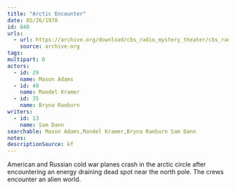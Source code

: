 ```yaml
---
title: "Arctic Encounter"
date: 05/26/1978
id: 840
urls: 
  - url: https://archive.org/download/cbs_radio_mystery_theater/cbs_radio_mystery_theater-0801-0850.zip/cbs_radio_mystery_theater-0801-0850%2Fcbsrmt_0840_arctic_encounter.mp3
    source: archive-org
tags: 
multipart: 0
actors:  
  - id: 29
    name: Mason Adams  
  - id: 49
    name: Mandel Kramer  
  - id: 35
    name: Bryna Raeburn
writers:  
  - id: 13
    name: Sam Dann
searchable: Mason Adams,Mandel Kramer,Bryna Raeburn Sam Dann
notes: 
descriptionSource: kf
---
```

American and Russian cold war planes crash in the arctic circle after encountering an energy draining dead spot near the north pole. The crews encounter an alien world.